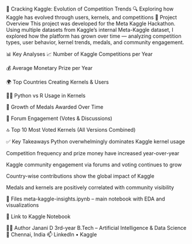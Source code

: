 🧠 Cracking Kaggle: Evolution of Competition Trends
🔍 Exploring how Kaggle has evolved through users, kernels, and competitions
📌 Project Overview
This project was developed for the Meta Kaggle Hackathon. Using multiple datasets from Kaggle’s internal Meta-Kaggle dataset, I explored how the platform has grown over time — analyzing competition types, user behavior, kernel trends, medals, and community engagement.

📊 Key Analyses
📈 Number of Kaggle Competitions per Year

💰 Average Monetary Prize per Year

🌍 Top Countries Creating Kernels & Users

🧑‍💻 Python vs R Usage in Kernels

🥇 Growth of Medals Awarded Over Time

🧵 Forum Engagement (Votes & Discussions)

🔝 Top 10 Most Voted Kernels (All Versions Combined)

✅ Key Takeaways
Python overwhelmingly dominates Kaggle kernel usage

Competition frequency and prize money have increased year-over-year

Kaggle community engagement via forums and voting continues to grow

Country-wise contributions show the global impact of Kaggle

Medals and kernels are positively correlated with community visibility

📂 Files
meta-kaggle-insights.ipynb – main notebook with EDA and visualizations

📎 Link to Kaggle Notebook

👩‍💻 Author
Janani D
3rd-year B.Tech – Artificial Intelligence & Data Science
📍 Chennai, India
📫 LinkedIn • Kaggle
